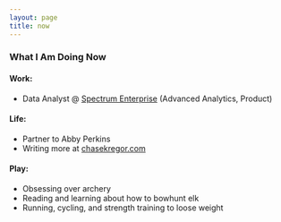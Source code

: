 ```yaml
---
layout: page
title: now
---
```



### What I Am Doing Now

#### Work: 
- Data Analyst @ [Spectrum Enterprise](https://enterprise.spectrum.com/) (Advanced Analytics, Product)

#### Life: 
- Partner to Abby Perkins
- Writing more at [chasekregor.com](www.chasekregor.com/blog)

#### Play: 
- Obsessing over archery 
- Reading and learning about how to bowhunt elk
- Running, cycling, and strength training to loose weight
